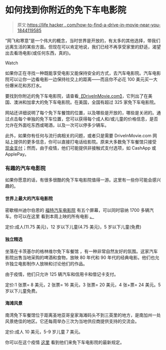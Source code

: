 # 如何找到你附近的免下车电影院

> 原文:[https://life hacker . com/how-to-find-a-drive-in-movie-near-you-1844119585](https://lifehacker.com/how-to-find-a-drive-in-movie-near-you-1844119585)

“网飞和寒意”是一个伟大的概念，当时世界是开放的，有太多的其他选择，带我们远离生活的某些方面。但现在可以肯定地说，我们已经不再享受家里的舒适，渴望出去看场电影(或任何东西，真的)。

Watch

如果你正在寻找一种既能享受电影又能保持安全的方式，去汽车电影院。汽车电影院可以让你一边看电影一边保持社交上的距离——而且你不必花 100 美元买一大份爆米花和苏打水。

要找到你附近的免下车电影院，请查看[【DriveInMovie.com】](https://www.driveinmovie.com/mainmenu.htm)，它列出了在美国、澳洲和加拿大的免下车电影院。在美国，全国有超过 325 家免下车电影院。

网站还详细说明了每个免下车餐馆的位置，以及哪些是开放的，哪些是关闭的。通过点击每个单独的免下车位置，您可以获得每个成人和/或儿童的价格信息，是否允许在外面吃东西或喝酒，以及一次可以停多少辆车。

此外，如果你有任何与流行病相关的问题，或者只是需要 DriveInMovie.com 网站上提供的更多信息，你可以直接打电话给影院。原来大多数免下车餐馆只接受 [现金支付](https://www.driveinmovie.com/tips-for-going-to-drive-ins)；然而，由于疫情，他们可能提供非接触式支付选项，如 CashApp 或 ApplePay。

### 有趣的汽车电影院

如果你愿意的话，有很多很酷的免下车电影院值得一游。这里有一些你可能会感兴趣的。

#### 世界上最大的汽车电影院

密歇根州迪尔伯恩的 [福特汽车电影院](https://www.forddrivein.com/) 有五个屏幕，可以同时容纳 1700 多辆汽车。你可以在这里 看到本周上映的所有电影 [。](https://www.forddrivein.com/)

定价:成人(11.75 美元)，12 岁以下儿童(4.75 美元)，5 岁以下儿童(免费)

#### 独立精选

坐落在卡茨基尔的格林维尔免下车餐馆 ，有一种非常自然友好的氛围。这家汽车影院出售当地采购的啤酒和食物，放映 80 年代和 90 年代的经典电影。他们也允许独立电影制作人放映和讨论他们的作品。

由于疫情，他们只允许 125 辆汽车和信用卡和借记卡支付。

定价:1 张票= 8 美元，2 张票= 16 美元，3 张票= 20 美元，4 张+票= 24 美元。5 岁以下儿童免费。

#### 海滩风景

南湾免下车餐馆位于距离圣地亚哥皇家海滩码头不到三英里的地方，是南加州一处风景绝佳的地区。它还每周举办三次为当地供应商提供支持的交流会。

定价:成人 10 美元，5-9 岁儿童 7 美元。

你可以在这个疫情 [这里](https://southbaydrivein.com/) 看到他们来免下车电影院的最新规定。